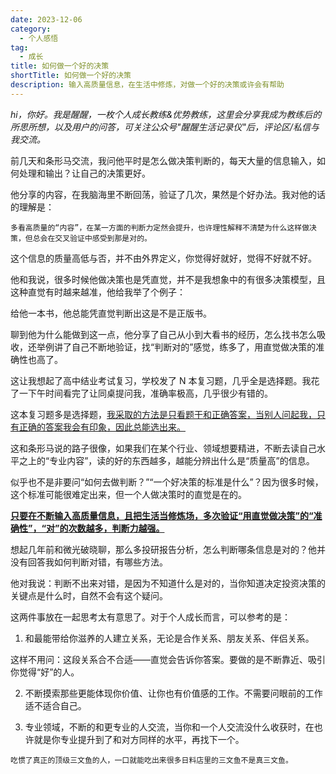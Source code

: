```yaml
---
date: 2023-12-06
category:
  - 个人感悟
tag:
  - 成长
title: 如何做一个好的决策
shortTitle: 如何做一个好的决策
description: 输入高质量信息，在生活中修炼，对做一个好的决策或许会有帮助
---
```


*hi，你好。我是醒醒，一枚个人成长教练&优势教练，这里会分享我成为教练后的所思所想，以及用户的问答，可关注公众号"醒醒生活记录仪"后，评论区/私信与我交流。*

前几天和条形马交流，我问他平时是怎么做决策判断的，每天大量的信息输入，如何处理和输出？让自己的决策更好。

他分享的内容，在我脑海里不断回荡，验证了几次，果然是个好办法。我对他的话的理解是：

`多看高质量的“内容”，在某一方面的判断力定然会提升，也许理性解释不清楚为什么这样做决策，但总会在交叉验证中感受到那是对的。`

这个信息的质量高低与否，并不由外界定义，你觉得好就好，觉得不好就不好。

他和我说，很多时候他做决策也是凭直觉，并不是我想象中的有很多决策模型，且这种直觉有时越来越准，他给我举了个例子：

给他一本书，他总能凭直觉判断出这是不是正版书。

聊到他为什么能做到这一点，他分享了自己从小到大看书的经历，怎么找书怎么吸收，还举例讲了自己不断地验证，找“判断对的”感觉，练多了，用直觉做决策的准确性也高了。

这让我想起了高中结业考试复习，学校发了 N 本复习题，几乎全是选择题。我花了一下午时间看完了让同桌提问我，准确率极高，几乎很少有错的。

这本复习题多是选择题，<u>我采取的方法是只看题干和正确答案，当别人问起我，只有正确的答案我会有印象，因此总能选出来。</u>

这和条形马说的路子很像，如果我们在某个行业、领域想要精进，不断去读自己水平之上的“专业内容”，读的好的东西越多，越能分辨出什么是“质量高”的信息。

似乎也不是非要问“如何去做判断？”“一个好决策的标准是什么”？因为很多时候，这个标准可能很难定出来，但一个人做决策时的直觉是在的。

<u><strong>只要在不断输入高质量信息，且把生活当修炼场，多次验证“用直觉做决策”的“准确性”，“对”的次数越多，判断力越强。</strong></u>

想起几年前和微光破晓聊，那么多投研报告分析，怎么判断哪条信息是对的？他并没有回答我如何判断对错，有哪些方法。

他对我说：判断不出来对错，是因为不知道什么是对的，当你知道决定投资决策的关键点是什么时，自然不会有这个疑问。

这两件事放在一起思考太有意思了。对于个人成长而言，可以参考的是：

1. 和最能带给你滋养的人建立关系，无论是合作关系、朋友关系、伴侣关系。

这样不用问：这段关系合不合适——直觉会告诉你答案。要做的是不断靠近、吸引你觉得“好”的人。

2. 不断摸索那些更能体现你价值、让你也有价值感的工作。不需要问眼前的工作适不适合自己。

3. 专业领域，不断的和更专业的人交流，当你和一个人交流没什么收获时，在也许就是你专业提升到了和对方同样的水平，再找下一个。

`吃惯了真正的顶级三文鱼的人，一口就能吃出来很多日料店里的三文鱼不是真三文鱼。`